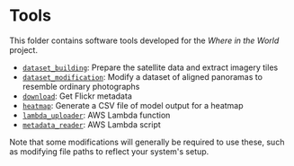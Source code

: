 # Tools

This folder contains software tools developed for the *Where in the World* project.

- [`dataset_building`](dataset_building): Prepare the satellite data and extract imagery tiles
- [`dataset_modification`](dataset_modification): Modify a dataset of aligned panoramas to resemble ordinary photographs
- [`download`](download): Get Flickr metadata
- [`heatmap`](heatmap): Generate a CSV file of model output for a heatmap
- [`lambda_uploader`](lambda_uploader): AWS Lambda function
- [`metadata_reader`](metadata_reader): AWS Lambda script

Note that some modifications will generally be required to use these, such as modifying file paths to reflect your system's setup.